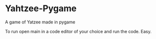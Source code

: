 # Yahtzee-Pygame
A game of Yatzee made in pygame

To run open main in a code editor of your choice and run the code. Easy.
